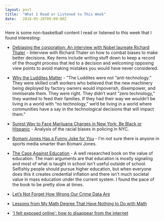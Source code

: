 ```yaml
---
layout: post
title:  "What I Read or Listened to This Week"
date:   2018-05-20T09:09:00Z
---
```

Here is some non-basketball content I read or listened to this week that I found interesting:


* [Debiasing the corporation: An interview with Nobel laureate Richard Thaler](https://www.mckinsey.com/business-functions/strategy-and-corporate-finance/our-insights/debiasing-the-corporation-an-interview-with-nobel-laureate-richard-thaler) - Interview with Richard Thaler on how to combat biases to make better decisions. Key items include writing stuff down to keep a record of the thought process that led to a decision and welcoming opposing view points to avoid making mistakes you would have never considered.

* [Why the Luddites Matter](https://librarianshipwreck.wordpress.com/2018/01/18/why-the-luddites-matter/) - "The Luddites were not “anti-technology.” They were skilled craft workers who believed that the new machinery being deployed by factory owners would impoverish, disempower, and immiserate them. They were right. They didn’t want “zero technology,” they wanted to feed their families. If they had their way we wouldn’t be living in a world with “no technology,” we’d be living in a world where communities have a say in the technological decisions that will impact them."

* [Surest Way to Face Marijuana Charges in New York: Be Black or Hispanic](https://www.nytimes.com/2018/05/13/nyregion/marijuana-arrests-nyc-race.html) - Analysis of the racial biases in policing in NYC.

* [Bomani Jones Has a Funny Joke for You](https://www.gq.com/story/bomani-jones-new-espn-show-profile) - I'm not sure there is anyone in sports media smarter than Bomani Jones.

* [The Case Against Education](https://www.amazon.com/Case-against-Education-System-Waste/dp/0691174652) - A well researched book on the value of education. The main arguments are that education is mostly signaling and most of what is taught in school isn't useful outside of school. Selfishly people should pursue higher education, but when everyone does this it creates credential inflation and there isn't much societal value in mass education under the current system. I found the pace of the book to be pretty slow at times.

* [Let’s Not Forget How Wrong Our Crime Data Are](https://www.bloomberg.com/view/articles/2018-05-17/let-s-not-forget-how-wrong-our-crime-data-are)

* [Lessons from My Math Degree That Have Nothing to Do with Math](https://medium.com/s/story/6-life-lessons-from-my-math-degree-that-have-nothing-to-do-with-math-d38aba90edfe)

* ['I felt exposed online': how to disappear from the internet](https://www.theguardian.com/world/2018/may/19/exposed-how-to-disappear-from-the-internet)
